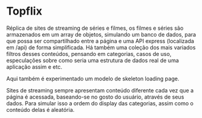 # Topflix

Réplica de sites de streaming de séries e filmes, os filmes e séries são armazenados em um array de objetos, simulando um banco de dados, para que possa ser compartilhado entre a página e uma API express (localizada em /api) de forma simplificada. Há também uma coleção dos mais variados filtros desses conteúdos, pensando em categorias, casos de uso, especulações sobre como seria uma estrutura de dados real de uma aplicação assim e etc.

Aqui também é experimentado um modelo de skeleton loading page.

Sites de streaming sempre apresentam conteúdo diferente cada vez que a página é acessada, baseando-se no gosto do usuário, através de seus dados. Para simular isso a ordem do display das categorias, assim como o conteúdo delas é aleatória.
